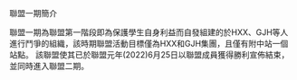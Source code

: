 聯盟一期簡介

聯盟一期為聯盟第一階段即為保護學生自身利益而自發組建的於HXX、GJH等人進行鬥爭的組織，該時期聯盟活動目標僅為HXX和GJH集團，且僅有附中站一個站點。
該聯盟使其已於聯盟元年(2022)6月25日以聯盟成員獲得勝利宣佈結束，並同時進入聯盟二期。
